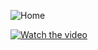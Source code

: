 
![Home](https://user-images.githubusercontent.com/69214737/205508974-585b3cec-7b6c-41a3-852b-e46755edad74.png)


[![Watch the video](https://i.imgur.com/vKb2F1B.png)](https://github.com/hebamuh68/Fork/blob/main/Pres.mb4)
